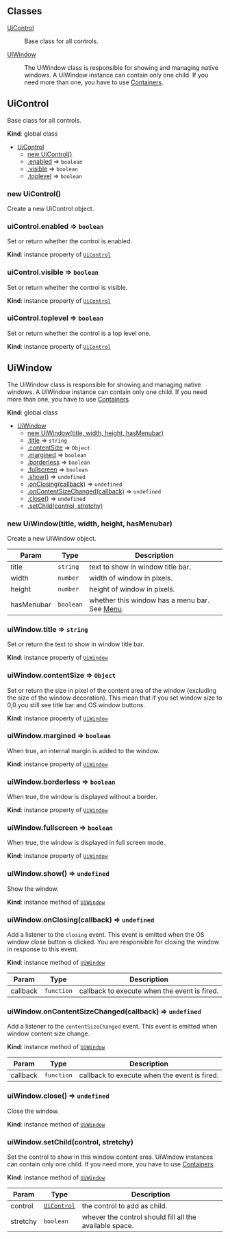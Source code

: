 ## Classes

<dl>
<dt><a href="#UiControl">UiControl</a></dt>
<dd><p>Base class for all controls.</p>
</dd>
<dt><a href="#UiWindow">UiWindow</a></dt>
<dd><p>The UiWindow class is responsible for showing and managing native windows.
A UiWindow instance can contain only one child. If you need
more than one, you have to use <a href="containers.md">Containers</a>.</p>
</dd>
</dl>

<a name="UiControl"></a>

## UiControl
Base class for all controls.

**Kind**: global class  

* [UiControl](#UiControl)
    * [new UiControl()](#new_UiControl_new)
    * [.enabled](#UiControl+enabled) ⇒ <code>boolean</code>
    * [.visible](#UiControl+visible) ⇒ <code>boolean</code>
    * [.toplevel](#UiControl+toplevel) ⇒ <code>boolean</code>

<a name="new_UiControl_new"></a>

### new UiControl()
Create a new UiControl object.

<a name="UiControl+enabled"></a>

### uiControl.enabled ⇒ <code>boolean</code>
Set or return whether the control is enabled.

**Kind**: instance property of [<code>UiControl</code>](#UiControl)  
<a name="UiControl+visible"></a>

### uiControl.visible ⇒ <code>boolean</code>
Set or return whether the control is visible.

**Kind**: instance property of [<code>UiControl</code>](#UiControl)  
<a name="UiControl+toplevel"></a>

### uiControl.toplevel ⇒ <code>boolean</code>
Set or return whether the control is a top level one.

**Kind**: instance property of [<code>UiControl</code>](#UiControl)  
<a name="UiWindow"></a>

## UiWindow
The UiWindow class is responsible for showing and managing native windows.
A UiWindow instance can contain only one child. If you need
more than one, you have to use [Containers](containers.md).

**Kind**: global class  

* [UiWindow](#UiWindow)
    * [new UiWindow(title, width, height, hasMenubar)](#new_UiWindow_new)
    * [.title](#UiWindow+title) ⇒ <code>string</code>
    * [.contentSize](#UiWindow+contentSize) ⇒ <code>Object</code>
    * [.margined](#UiWindow+margined) ⇒ <code>boolean</code>
    * [.borderless](#UiWindow+borderless) ⇒ <code>boolean</code>
    * [.fullscreen](#UiWindow+fullscreen) ⇒ <code>boolean</code>
    * [.show()](#UiWindow+show) ⇒ <code>undefined</code>
    * [.onClosing(callback)](#UiWindow+onClosing) ⇒ <code>undefined</code>
    * [.onContentSizeChanged(callback)](#UiWindow+onContentSizeChanged) ⇒ <code>undefined</code>
    * [.close()](#UiWindow+close) ⇒ <code>undefined</code>
    * [.setChild(control, stretchy)](#UiWindow+setChild)

<a name="new_UiWindow_new"></a>

### new UiWindow(title, width, height, hasMenubar)
Create a new UiWindow object.


| Param | Type | Description |
| --- | --- | --- |
| title | <code>string</code> | text to show in window title bar. |
| width | <code>number</code> | width of window in pixels. |
| height | <code>number</code> | height of window in pixels. |
| hasMenubar | <code>boolean</code> | whether this window has a menu bar. See [Menu](#menubar). |

<a name="UiWindow+title"></a>

### uiWindow.title ⇒ <code>string</code>
Set or return the text to show in window title bar.

**Kind**: instance property of [<code>UiWindow</code>](#UiWindow)  
<a name="UiWindow+contentSize"></a>

### uiWindow.contentSize ⇒ <code>Object</code>
Set or return the size in pixel of the content area of the window
(excluding the size of the window decoration). This mean that if you set window
size to 0,0 you still see title bar and OS window buttons.

**Kind**: instance property of [<code>UiWindow</code>](#UiWindow)  
<a name="UiWindow+margined"></a>

### uiWindow.margined ⇒ <code>boolean</code>
When true, an internal margin is added to the window.

**Kind**: instance property of [<code>UiWindow</code>](#UiWindow)  
<a name="UiWindow+borderless"></a>

### uiWindow.borderless ⇒ <code>boolean</code>
When true, the window is displayed without a border.

**Kind**: instance property of [<code>UiWindow</code>](#UiWindow)  
<a name="UiWindow+fullscreen"></a>

### uiWindow.fullscreen ⇒ <code>boolean</code>
When true, the window is displayed in full screen mode.

**Kind**: instance property of [<code>UiWindow</code>](#UiWindow)  
<a name="UiWindow+show"></a>

### uiWindow.show() ⇒ <code>undefined</code>
Show the window.

**Kind**: instance method of [<code>UiWindow</code>](#UiWindow)  
<a name="UiWindow+onClosing"></a>

### uiWindow.onClosing(callback) ⇒ <code>undefined</code>
Add a listener to the `closing` event. This event is emitted when the OS
window close button is clicked. You are responsible for closing the
window in response to this event.

**Kind**: instance method of [<code>UiWindow</code>](#UiWindow)  

| Param | Type | Description |
| --- | --- | --- |
| callback | <code>function</code> | callback to execute when the event is fired. |

<a name="UiWindow+onContentSizeChanged"></a>

### uiWindow.onContentSizeChanged(callback) ⇒ <code>undefined</code>
Add a listener to the `contentSizeChanged` event. This event is emitted
when window content size change.

**Kind**: instance method of [<code>UiWindow</code>](#UiWindow)  

| Param | Type | Description |
| --- | --- | --- |
| callback | <code>function</code> | callback to execute when the event is fired. |

<a name="UiWindow+close"></a>

### uiWindow.close() ⇒ <code>undefined</code>
Close the window.

**Kind**: instance method of [<code>UiWindow</code>](#UiWindow)  
<a name="UiWindow+setChild"></a>

### uiWindow.setChild(control, stretchy)
Set the control to show in this window content area.
UiWindow instances can contain only one child. If you need
more, you have to use [Containers](containers.md).

**Kind**: instance method of [<code>UiWindow</code>](#UiWindow)  

| Param | Type | Description |
| --- | --- | --- |
| control | [<code>UiControl</code>](#UiControl) | the control to add as child. |
| stretchy | <code>boolean</code> | whever the control should fill all the available space. |

